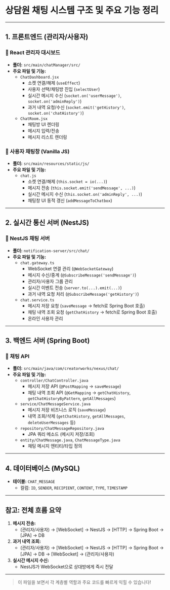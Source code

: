 # 상담원 채팅 시스템 구조 및 주요 기능 정리

---

## 1. 프론트엔드 (관리자/사용자)

### 📁 React 관리자 대시보드
- **폴더:** `src/main/chatManager/src/`
- **주요 파일 및 기능:**
  - `ChatDashboard.jsx`
    - 소켓 연결/해제 (`useEffect`)
    - 사용자 선택/채팅방 진입 (`selectUser`)
    - 실시간 메시지 수신 (`socket.on('userMessage')`, `socket.on('adminReply')`)
    - 과거 내역 요청/수신 (`socket.emit('getHistory')`, `socket.on('chatHistory')`)
  - `ChatRoom.jsx`
    - 채팅방 UI 렌더링
    - 메시지 입력/전송
    - 메시지 리스트 렌더링

### 📁 사용자 채팅창 (Vanilla JS)
- **폴더:** `src/main/resources/static/js/`
- **주요 파일 및 기능:**
  - `chat.js`
    - 소켓 연결/해제 (`this.socket = io(...)`)
    - 메시지 전송 (`this.socket.emit('sendMessage', ...)`)
    - 실시간 메시지 수신 (`this.socket.on('adminReply', ...)`)
    - 채팅창 UI 동적 갱신 (`addMessageToChatbox`)

---

## 2. 실시간 통신 서버 (NestJS)

### 📁 NestJS 채팅 서버
- **폴더:** `notification-server/src/chat/`
- **주요 파일 및 기능:**
  - `chat.gateway.ts`
    - WebSocket 연결 관리 (`@WebSocketGateway`)
    - 메시지 수신/중계 (`@SubscribeMessage('sendMessage')`)
    - 관리자/사용자 그룹 관리
    - 실시간 이벤트 전송 (`server.to(...).emit(...)`)
    - 과거 내역 요청 처리 (`@SubscribeMessage('getHistory')`)
  - `chat.service.ts`
    - 메시지 저장 요청 (`saveMessage` → fetch로 Spring Boot 호출)
    - 채팅 내역 조회 요청 (`getChatHistory` → fetch로 Spring Boot 호출)
    - 온라인 사용자 관리

---

## 3. 백엔드 서버 (Spring Boot)

### 📁 채팅 API
- **폴더:** `src/main/java/com/creatorworks/nexus/chat/`
- **주요 파일 및 기능:**
  - `controller/ChatController.java`
    - 메시지 저장 API (`@PostMapping` → `saveMessage`)
    - 채팅 내역 조회 API (`@GetMapping` → `getChatHistory`, `getChatHistoryByPattern`, `getAllMessages`)
  - `service/ChatMessageService.java`
    - 메시지 저장 비즈니스 로직 (`saveMessage`)
    - 내역 조회/삭제 (`getChatHistory`, `getAllMessages`, `deleteUserMessages` 등)
  - `repository/ChatMessageRepository.java`
    - JPA 쿼리 메소드 (메시지 저장/조회)
  - `entity/ChatMessage.java`, `ChatMessageType.java`
    - 채팅 메시지 엔티티/타입 정의

---

## 4. 데이터베이스 (MySQL)
- **테이블:** `CHAT_MESSAGE`
  - 컬럼: `ID`, `SENDER`, `RECIPIENT`, `CONTENT`, `TYPE`, `TIMESTAMP`

---

## 참고: 전체 흐름 요약

1. **메시지 전송:**
   - (관리자/사용자) → [WebSocket] → NestJS → [HTTP] → Spring Boot → [JPA] → DB
2. **과거 내역 조회:**
   - (관리자/사용자) → [WebSocket] → NestJS → [HTTP] → Spring Boot → [JPA] → DB → [WebSocket] → (관리자/사용자)
3. **실시간 메시지 수신:**
   - NestJS가 WebSocket으로 상대방에게 즉시 전달

---

> 이 파일을 보면서 각 계층별 역할과 주요 코드를 빠르게 익힐 수 있습니다! 